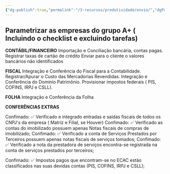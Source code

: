 ```yaml
---
{"dg-publish":true,"permalink":"/3-recursos/produtividade/onvio/","dgPassFrontmatter":true,"created":"2025-09-23T14:33:27.753-03:00","updated":"2025-09-25T14:50:31.165-03:00"}
---
```



## **Parametrizar as empresas do grupo A+ ( Incluindo o checklist e excluindo tarefas)**


**CONTÁBIL/FINANCEIRO**
Importação e Conciliação bancária, contas pagas.
Registrar taxas de cartão  de crédito
Enviar para o cliente o valores bancários não identificados

**FISCAL**
Integração e Conferência do Fiscal para a Contabilidade.
Registrar/Apurar o Custo das Mercadorias Revendidas.
Integração e Conferência do Dominio Patrimônio.
Provisionar impostos federais ( PIS, COFINS, IRPJ e CSLL).

**FOLHA**
Integração e Conferência da Folha


**CONFERÊNCIAS EXTRAS**

Confimado: ✅ Verificado e integrado entradas e saídas fiscais de todos os CNPJ's da empresa ( Matriz e Filial, se Houver)
Confimado: ✅ Verificado as contas do imobilizado possuem apenas Notas fiscais de compras de imobilizado;
Confimado: ✅ Verificado a conta de Serviços Prestados por Terceiros possuem apenas notas fiscais de serviços tomados;
Confimado: ✅ Verificado a nota da prestadora de serviços encontra-se registrada na conta de serviços prestados por terceiros;

Confimado: ✅ Impostos pagos que encontram-se no ECAC estão classificados nas suas devidas contas (PIS, COFINS, IRPJ e CSLL);